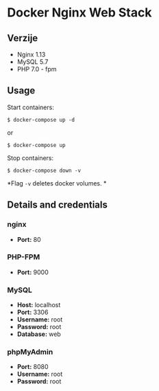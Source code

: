 # Docker Nginx Web Stack

## Verzije
- Nginx 1.13
- MySQL 5.7
- PHP 7.0 - fpm

## Usage

Start containers:

```shell
$ docker-compose up -d
```
or 

```shell
$ docker-compose up
```

Stop containers:

```shell
$ docker-compose down -v
```

*Flag `-v` deletes docker volumes. *

## Details and credentials

### nginx

- **Port:** 80

### PHP-FPM

- **Port:** 9000

### MySQL

- **Host:** localhost
- **Port:** 3306
- **Username:** root
- **Password:** root
- **Database:** web

### phpMyAdmin

- **Port:** 8080
- **Username:** root
- **Password:** root